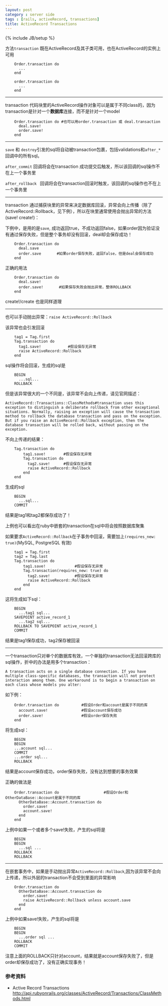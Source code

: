 ```yaml
---
layout: post
category : server side
tags : [rails, activeRecord, transactions]
title: ActiveRecord Transactions
---
```

{% include JB/setup %}

方法`transaction` 既在ActiveRecord及其子类可用，也在ActiveRecord的实例上可用

        Order.transaction do
          ...
        end

        order.transaction do
          ...
        end

----

transaction 代码块里的ActiveRecord操作对象可以是属于不同class的，因为transaction是针对一个**数据库**连接，而不是针对一个model

        Order.transaction do #也可以用order.transaction 或 deal.transaction
          deal.save!
          order.save!
        end

----

`save` 和 `destroy`引发的sql将自动被transaction包裹，包括validations和`after_*`回调中的所有sql。

`after_commit` 回调将会在transaction 成功提交后触发，所以该回调的sql操作不在上一个事务里

`after_rollback ` 回调将会在transaction回滚时触发，该回调的sql操作也不在上一个事务里

----

transaction 通过捕获块里的异常来决定数据库回滚，异常会向上传播（除了ActiveRecord::Rollback，见下例），所以在块里通常使用会抛出异常的方法(save! create!)：

  下例中，是用的是`save`, 成功返回true，不成功返回false，如果order因为验证没有通过保存失败，但是整个事务却没有回滚，deal却会保存成功！

        Order.transaction do
          deal.save
          order.save       #如果order保存失败，返回false，但是deal会保存成功
        end

  正确的用法

        Order.transaction do
          deal.save!
          order.save!       #如果保存失败会抛出异常，整体ROLLBACK
        end

  create!/create 也是同样道理

----

也可以手动抛出异常：`raise ActiveRecord::Rollback`

  该异常也会引发回滚

        tag1 = Tag.first
        Tag.transaction do
          tag1.save!            #假设保存无异常
          raise ActiveRecord::Rollback
        end

  sql操作将会回滚，生成的sql是

        BEGIN
          ...sql...
        ROLLBACK

但是该异常很大的一个不同是，该异常不会向上传递，请见官网描述：

    ActiveRecord::Transactions::ClassMethods#transaction uses this exception to distinguish a deliberate rollback from other exceptional situations. Normally, raising an exception will cause the transaction method to rollback the database transaction and pass on the exception. But if you raise an ActiveRecord::Rollback exception, then the database transaction will be rolled back, without passing on the exception.

  不向上传递的结果：

        Tag.transaction do
            tag1.save!        #假设保存无异常
            Tag.transaction do
              tag2.save!      #假设保存无异常
              raise ActiveRecord::Rollback
            end
        end

  生成的sql

        BEGIN
          ...sql...
        COMMIT

  结果是tag1和tag2都保存成功了！

  上例也可以看出在ruby中嵌套的transaction在sql中将会按照数据库聚集

  如果要求`ActiveRecord::Rollback`在子事务中回滚，需要加上`(requires_new: true)`(MySQL, PostgreSQL 有效)

        tag1 = Tag.first
        tag2 = Tag.last
        Tag.transaction do
            tag1.save!             #假设保存无异常
            Tag.transaction(requires_new: true) do
              tag2.save!           #假设保存无异常
              raise ActiveRecord::Rollback
            end
        end

  这将生成如下sql：

        BEGIN
          ...tag1 sql...
        SAVEPOINT active_record_1
          ...tag2 sql...
        ROLLBACK TO SAVEPOINT active_record_1
        COMMIT

  结果是tag1保存成功，tag2保存被回滚


----

一个transaction只对单个的数据库有效，一个单独的transaction无法回滚跨库的sql操作，折中的办法是用多个transaction：

    A transaction acts on a single database connection. If you have multiple class-specific databases, the transaction will not protect interaction among them. One workaround is to begin a transaction on each class whose models you alter:

  如下例：

        Order.transaction do          #假设Order和account是属于不同的库
          account.save!               #假设account保存成功
          order.save!                 #假设order保存失败
        end

  将生成sql：

        BEGIN
        BEGIN
        ...account sql...
        COMMIT
        ...order sql...
        ROLLBACK

  结果是account保存成功，order保存失败，没有达到想要的事务效果


  正确的做法是

        Order.transaction do                    #假设Order和OtherDataBase::Account是属于不同的库
          OtherDataBase::Account.transaction do
            order.save!
            account.save!
          end
        end

  上例中如果一个或者多个save!失败，产生的sql将是

        BEGIN
        BEGIN
          ...sql ...
        ROLLBACK
        ROLLBACK

----

在嵌套事务中，如果是手动抛出异常`ActiveRecord::Rollback`,因为该异常不会向上传递，所以外层的transaction不会受到里面的异常影响

        Order.transaction do
          OtherDataBase::Account.transaction do
            order.save!
            raise ActiveRecord::Rollback unless account.save
          end
        end

  上例中如果save!失败，产生的sql将是

        BEGIN
        BEGIN
          ...order sql ...
        ROLLBACK
        COMMIT

  注意上面的ROLLBACK只针对account，结果就是account保存失败了，但是order却保存成功了，没有正确实现事务！

### 参考资料

* Active Record Transactions <http://api.rubyonrails.org/classes/ActiveRecord/Transactions/ClassMethods.html>
